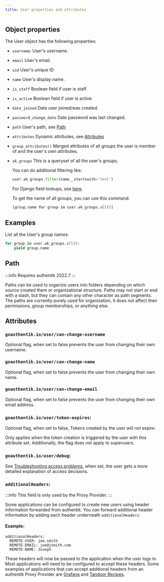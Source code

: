 ```yaml
---
title: User properties and attributes
---
```


## Object properties

The User object has the following properties:

-   `username`: User's username.
-   `email` User's email.
-   `uid` User's unique ID
-   `name` User's display name.
-   `is_staff` Boolean field if user is staff.
-   `is_active` Boolean field if user is active.
-   `date_joined` Date user joined/was created.
-   `password_change_date` Date password was last changed.
-   `path` User's path, see [Path](#path)
-   `attributes` Dynamic attributes, see [Attributes](#attributes)
-   `group_attributes()` Merged attributes of all groups the user is member of and the user's own attributes.
-   `ak_groups` This is a queryset of all the user's groups.

    You can do additional filtering like:

    ```python
    user.ak_groups.filter(name__startswith='test')
    ```

    For Django field lookups, see [here](https://docs.djangoproject.com/en/4.2/ref/models/querysets/#id4).

    To get the name of all groups, you can use this command:

    ```python
    [group.name for group in user.ak_groups.all()]
    ```

## Examples

List all the User's group names:

```python
for group in user.ak_groups.all():
    yield group.name
```

## Path

:::info
Requires authentik 2022.7
:::

Paths can be used to organize users into folders depending on which source created them or organizational structure. Paths may not start or end with a slash, but they can contain any other character as path segments. The paths are currently purely used for organization, it does not affect their permissions, group memberships, or anything else.

## Attributes

### `goauthentik.io/user/can-change-username`

Optional flag, when set to false prevents the user from changing their own username.

### `goauthentik.io/user/can-change-name`

Optional flag, when set to false prevents the user from changing their own name.

### `goauthentik.io/user/can-change-email`

Optional flag, when set to false prevents the user from changing their own email address.

### `goauthentik.io/user/token-expires`:

Optional flag, when set to false, Tokens created by the user will not expire.

Only applies when the token creation is triggered by the user with this attribute set. Additionally, the flag does not apply to superusers.

### `goauthentik.io/user/debug`:

See [Troubleshooting access problems](../../troubleshooting/access), when set, the user gets a more detailed explanation of access decisions.

### `additionalHeaders`:

:::info
This field is only used by the Proxy Provider.
:::

Some applications can be configured to create new users using header information forwarded from authentik. You can forward additional header information by adding each header
underneath `additionalHeaders`:

#### Example:

```
additionalHeaders:
  REMOTE-USER: joe.smith
  REMOTE-EMAIL: joe@jsmith.com
  REMOTE-NAME: Joseph
```

These headers will now be passed to the application when the user logs in. Most applications will need to be configured to accept these headers. Some examples of applications that can accept additional headers from an authentik Proxy Provider are [Grafana](https://grafana.com/docs/grafana/latest/auth/auth-proxy/) and [Tandoor Recipes](https://docs.tandoor.dev/features/authentication/).
